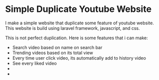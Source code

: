 # Simple Duplicate Youtube Website

I make a simple website that duplicate some feature of youtube website.
This website is build using laravel framework, javascript, and css.

This is not perfect duplication. Here is some features that i can make:
- Search video based on name on search bar
- Trending videos based on its total view
- Every time user click video, its automatically add to history video
- See every liked video
-  
- 
